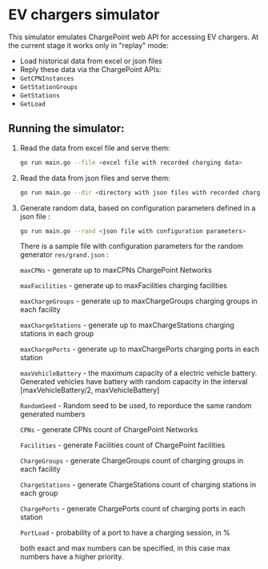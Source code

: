 # EV chargers simulator

This simulator emulates ChargePoint web API for accessing EV chargers.
At the current stage it works only in "replay" mode:
 - Load historical data from excel or json files
 - Reply these data via the ChargePoint APIs:
  - `GetCPNInstances`
  - `GetStationGroups`
  - `GetStations`
  - `GetLoad`
 	
## Running the simulator:
1. Read the data from excel file and serve them:
   ```bash
   go run main.go --file <excel file with recorded charging data>
   ```
2. Read the data from json files and serve them:
   ```bash
   go run main.go --dir <directory with json files with recorded charging data>
   ```
3. Generate random data, based on configuration parameters defined in a json file :
   ```bash
   go run main.go --rand <json file with configuration parameters>
   ```
   There is a sample file with configuration parameters for the random generator
   `res/grand.json` :

	`maxCPNs` - generate up to maxCPNs ChargePoint Networks
	
	`maxFacilities` - generate up to maxFacilities charging facilities
	
	`maxChargeGroups` - generate up to maxChargeGroups charging groups in each facility
	
	`maxChargeStations` - generate up to maxChargeStations charging stations in each group
	
	`maxChargePorts` - generate up to maxChargePorts charging ports in each station
	
	`maxVehicleBattery` - the maximum capacity of a electric vehicle battery.
				Generated vehicles have battery with random capacity
				in the interval [maxVehicleBattery/2, maxVehicleBattery]
				
	`RandomSeed` - Random seed to be used, to reporduce the same random generated numbers
	
	`CPNs` - generate CPNs count of ChargePoint Networks
	
	`Facilities` - generate Facilities count of ChargePoint facilities
	
	`ChargeGroups` - generate ChargeGroups count of charging groups in each facility
	
	`ChargeStations` - generate ChargeStations count of charging stations in each group
	
	`ChargePorts` - generate ChargePorts count of charging ports in each station
	
	`PortLoad` - probability of a port to have a charging session, in %

    both exact and max numbers can be specified, in this case max numbers have a higher priority.